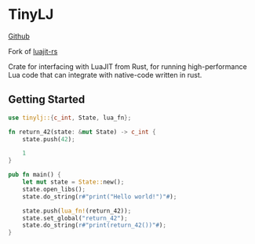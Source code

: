 # TinyLJ 

[Github](https://github.com/zatrit/tinylj)

Fork of [luajit-rs](https://dreae.gitlab.io/luajit-rs/luajit)

Crate for interfacing with LuaJIT from Rust, for running high-performance Lua code that
can integrate with native-code written in rust.

## Getting Started

```rust
use tinylj::{c_int, State, lua_fn};

fn return_42(state: &mut State) -> c_int {
    state.push(42);

    1
}

pub fn main() {
    let mut state = State::new();
    state.open_libs();
    state.do_string(r#"print("Hello world!")"#);

    state.push(lua_fn!(return_42));
    state.set_global("return_42");
    state.do_string(r#"print(return_42())"#);
}
```